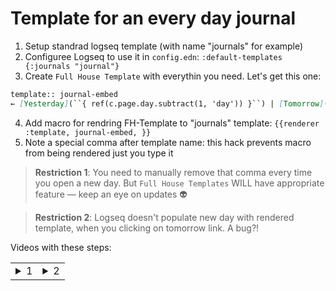# Template for an every day journal

1) Setup standrad logseq template (with name "journals" for example)
2) Configuree Logseq to use it in `config.edn`: `:default-templates {:journals "journal"}`
3) Create `Full House Template` with everythin you need. Let's get this one:
  ```markdown
  template:: journal-embed
  ← [Yesterday](``{ ref(c.page.day.subtract(1, 'day')) }``) | [Tomorrow](``{ ref(c.page.day.add(1, 'day')) }``) →
  ```
4) Add macro for rendring FH-Template to "journals" template: `{{renderer :template, journal-embed, }}`
5) Note a special comma after template name: this hack prevents macro from being rendered just you type it

> **Restriction 1**: You need to manually remove that comma every time you open a new day. But `Full House Templates` WILL have appropriate feature — keep an eye on updates 👽

> **Restriction 2**: Logseq doesn't populate new day with rendered template, when you clicking on tomorrow link. A bug?!

Videos with these steps:
<table><tr><td>

<details closed><summary>1</summary>
  <video src="https://user-images.githubusercontent.com/1984175/226189999-4bfe8f12-b5c1-485a-95d6-bbee7970e24f.mp4"/>
</details>

</td><td>

<details closed><summary>2</summary>
  <video src="https://user-images.githubusercontent.com/1984175/226191378-e7361458-3272-45b9-ad34-72c0d819f8ed.mp4"/>
</details>
  
</td></tr></table>
